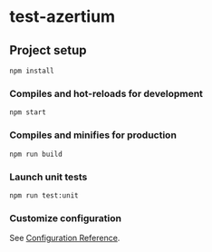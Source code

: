 # test-azertium

## Project setup
```
npm install
```

### Compiles and hot-reloads for development
```
npm start
```

### Compiles and minifies for production
```
npm run build
```

### Launch unit tests
```
npm run test:unit
```

### Customize configuration
See [Configuration Reference](https://cli.vuejs.org/config/).
